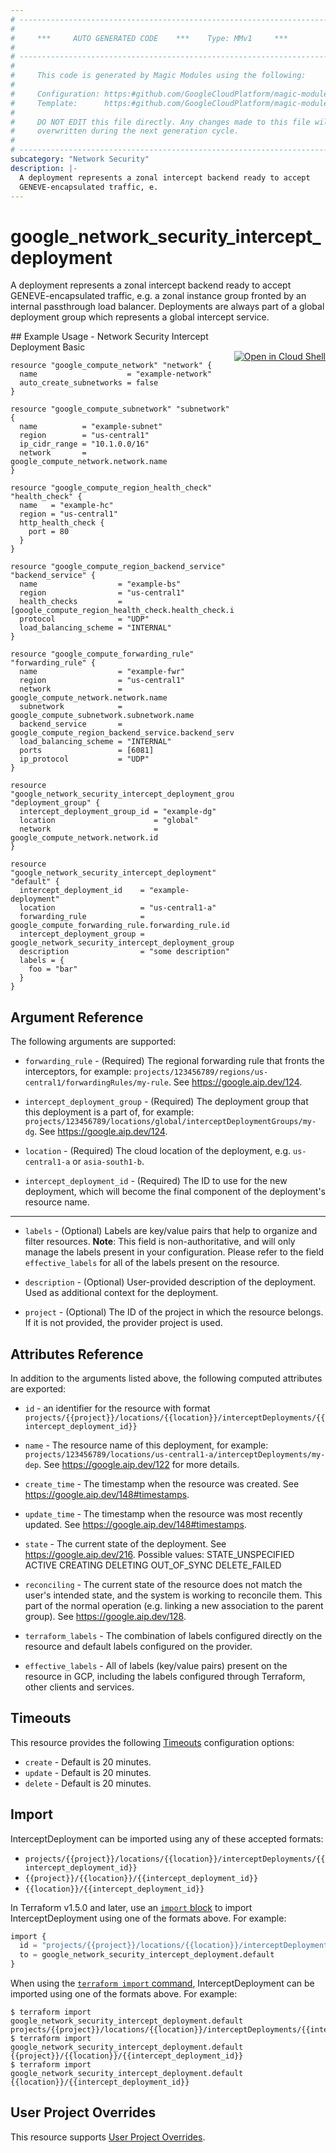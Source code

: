 ```yaml
---
# ----------------------------------------------------------------------------
#
#     ***     AUTO GENERATED CODE    ***    Type: MMv1     ***
#
# ----------------------------------------------------------------------------
#
#     This code is generated by Magic Modules using the following:
#
#     Configuration: https:#github.com/GoogleCloudPlatform/magic-modules/tree/main/mmv1/products/networksecurity/InterceptDeployment.yaml
#     Template:      https:#github.com/GoogleCloudPlatform/magic-modules/tree/main/mmv1/templates/terraform/resource.html.markdown.tmpl
#
#     DO NOT EDIT this file directly. Any changes made to this file will be
#     overwritten during the next generation cycle.
#
# ----------------------------------------------------------------------------
subcategory: "Network Security"
description: |-
  A deployment represents a zonal intercept backend ready to accept
  GENEVE-encapsulated traffic, e.
---
```


# google_network_security_intercept_deployment

A deployment represents a zonal intercept backend ready to accept
GENEVE-encapsulated traffic, e.g. a zonal instance group fronted by an
internal passthrough load balancer. Deployments are always part of a
global deployment group which represents a global intercept service.



<div class = "oics-button" style="float: right; margin: 0 0 -15px">
  <a href="https://console.cloud.google.com/cloudshell/open?cloudshell_git_repo=https%3A%2F%2Fgithub.com%2Fterraform-google-modules%2Fdocs-examples.git&cloudshell_image=gcr.io%2Fcloudshell-images%2Fcloudshell%3Alatest&cloudshell_print=.%2Fmotd&cloudshell_tutorial=.%2Ftutorial.md&cloudshell_working_dir=network_security_intercept_deployment_basic&open_in_editor=main.tf" target="_blank">
    <img alt="Open in Cloud Shell" src="//gstatic.com/cloudssh/images/open-btn.svg" style="max-height: 44px; margin: 32px auto; max-width: 100%;">
  </a>
</div>
## Example Usage - Network Security Intercept Deployment Basic


```hcl
resource "google_compute_network" "network" {
  name                    = "example-network"
  auto_create_subnetworks = false
}

resource "google_compute_subnetwork" "subnetwork" {
  name          = "example-subnet"
  region        = "us-central1"
  ip_cidr_range = "10.1.0.0/16"
  network       = google_compute_network.network.name
}

resource "google_compute_region_health_check" "health_check" {
  name   = "example-hc"
  region = "us-central1"
  http_health_check {
    port = 80
  }
}

resource "google_compute_region_backend_service" "backend_service" {
  name                  = "example-bs"
  region                = "us-central1"
  health_checks         = [google_compute_region_health_check.health_check.id]
  protocol              = "UDP"
  load_balancing_scheme = "INTERNAL"
}

resource "google_compute_forwarding_rule" "forwarding_rule" {
  name                  = "example-fwr"
  region                = "us-central1"
  network               = google_compute_network.network.name
  subnetwork            = google_compute_subnetwork.subnetwork.name
  backend_service       = google_compute_region_backend_service.backend_service.id
  load_balancing_scheme = "INTERNAL"
  ports                 = [6081]
  ip_protocol           = "UDP"
}

resource "google_network_security_intercept_deployment_group" "deployment_group" {
  intercept_deployment_group_id = "example-dg"
  location                      = "global"
  network                       = google_compute_network.network.id
}

resource "google_network_security_intercept_deployment" "default" {
  intercept_deployment_id    = "example-deployment"
  location                   = "us-central1-a"
  forwarding_rule            = google_compute_forwarding_rule.forwarding_rule.id
  intercept_deployment_group = google_network_security_intercept_deployment_group.deployment_group.id
  description                = "some description"
  labels = {
    foo = "bar"
  }
}
```

## Argument Reference

The following arguments are supported:


* `forwarding_rule` -
  (Required)
  The regional forwarding rule that fronts the interceptors, for example:
  `projects/123456789/regions/us-central1/forwardingRules/my-rule`.
  See https://google.aip.dev/124.

* `intercept_deployment_group` -
  (Required)
  The deployment group that this deployment is a part of, for example:
  `projects/123456789/locations/global/interceptDeploymentGroups/my-dg`.
  See https://google.aip.dev/124.

* `location` -
  (Required)
  The cloud location of the deployment, e.g. `us-central1-a` or `asia-south1-b`.

* `intercept_deployment_id` -
  (Required)
  The ID to use for the new deployment, which will become the final
  component of the deployment's resource name.


- - -


* `labels` -
  (Optional)
  Labels are key/value pairs that help to organize and filter resources.
  **Note**: This field is non-authoritative, and will only manage the labels present in your configuration.
  Please refer to the field `effective_labels` for all of the labels present on the resource.

* `description` -
  (Optional)
  User-provided description of the deployment.
  Used as additional context for the deployment.

* `project` - (Optional) The ID of the project in which the resource belongs.
    If it is not provided, the provider project is used.


## Attributes Reference

In addition to the arguments listed above, the following computed attributes are exported:

* `id` - an identifier for the resource with format `projects/{{project}}/locations/{{location}}/interceptDeployments/{{intercept_deployment_id}}`

* `name` -
  The resource name of this deployment, for example:
  `projects/123456789/locations/us-central1-a/interceptDeployments/my-dep`.
  See https://google.aip.dev/122 for more details.

* `create_time` -
  The timestamp when the resource was created.
  See https://google.aip.dev/148#timestamps.

* `update_time` -
  The timestamp when the resource was most recently updated.
  See https://google.aip.dev/148#timestamps.

* `state` -
  The current state of the deployment.
  See https://google.aip.dev/216.
  Possible values:
  STATE_UNSPECIFIED
  ACTIVE
  CREATING
  DELETING
  OUT_OF_SYNC
  DELETE_FAILED

* `reconciling` -
  The current state of the resource does not match the user's intended state,
  and the system is working to reconcile them. This part of the normal
  operation (e.g. linking a new association to the parent group).
  See https://google.aip.dev/128.

* `terraform_labels` -
  The combination of labels configured directly on the resource
   and default labels configured on the provider.

* `effective_labels` -
  All of labels (key/value pairs) present on the resource in GCP, including the labels configured through Terraform, other clients and services.


## Timeouts

This resource provides the following
[Timeouts](https://developer.hashicorp.com/terraform/plugin/sdkv2/resources/retries-and-customizable-timeouts) configuration options:

- `create` - Default is 20 minutes.
- `update` - Default is 20 minutes.
- `delete` - Default is 20 minutes.

## Import


InterceptDeployment can be imported using any of these accepted formats:

* `projects/{{project}}/locations/{{location}}/interceptDeployments/{{intercept_deployment_id}}`
* `{{project}}/{{location}}/{{intercept_deployment_id}}`
* `{{location}}/{{intercept_deployment_id}}`


In Terraform v1.5.0 and later, use an [`import` block](https://developer.hashicorp.com/terraform/language/import) to import InterceptDeployment using one of the formats above. For example:

```tf
import {
  id = "projects/{{project}}/locations/{{location}}/interceptDeployments/{{intercept_deployment_id}}"
  to = google_network_security_intercept_deployment.default
}
```

When using the [`terraform import` command](https://developer.hashicorp.com/terraform/cli/commands/import), InterceptDeployment can be imported using one of the formats above. For example:

```
$ terraform import google_network_security_intercept_deployment.default projects/{{project}}/locations/{{location}}/interceptDeployments/{{intercept_deployment_id}}
$ terraform import google_network_security_intercept_deployment.default {{project}}/{{location}}/{{intercept_deployment_id}}
$ terraform import google_network_security_intercept_deployment.default {{location}}/{{intercept_deployment_id}}
```

## User Project Overrides

This resource supports [User Project Overrides](https://registry.terraform.io/providers/hashicorp/google/latest/docs/guides/provider_reference#user_project_override).
